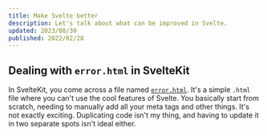 ```yaml
---
title: Make Svelte better
description: Let's talk about what can be improved in Svelte.
updated: 2023/08/30
published: 2022/02/28
---
```


<script>
	import LogicBlocks from './_lib/LogicBlocks.md'
	import Layouts from './_lib/Layouts.md'
	import ClassProp from './_lib/ClassProp.md'
	import I18n from './_lib/I18n.md'
	import Comments from './_lib/Comments.md'
	import CssScope from './_lib/CssScope.md'
	import A11y from './_lib/A11y.md'
	import Docs from './_lib/Docs.md'
	import DynamicClasses from './_lib/DynamicClasses.md'
	import PortIsAlreadyInUse from './_lib/PortIsAlreadyInUse.md'
	import DynamicHtmlTags from './_lib/DynamicHtmlTags.md'
	import BetterErrorHandling from './_lib/BetterErrorHandling.md'
</script>

<LogicBlocks />
<ClassProp />
<Comments />
<CssScope />
<A11y />
<Layouts />
<DynamicClasses />
<PortIsAlreadyInUse />
<DynamicHtmlTags />
<Docs />
<BetterErrorHandling />
<I18n />

## Dealing with `error.html` in SvelteKit

In SvelteKit, you come across a file named [`error.html`](https://kit.svelte.dev/docs/errors#responses). It's a simple `.html` file where you can't use the cool features of Svelte. You basically start from scratch, needing to manually add all your meta tags and other things. It's not exactly exciting. Duplicating code isn't my thing, and having to update it in two separate spots isn't ideal either.

